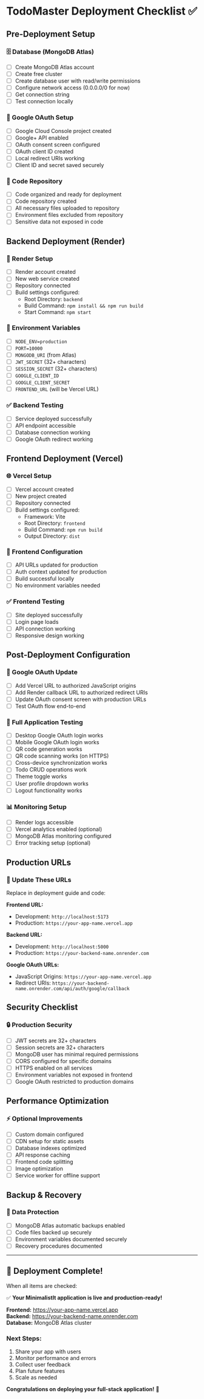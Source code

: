 # TodoMaster Deployment Checklist ✅

## Pre-Deployment Setup

### 🗄️ Database (MongoDB Atlas)
- [ ] Create MongoDB Atlas account
- [ ] Create free cluster
- [ ] Create database user with read/write permissions
- [ ] Configure network access (0.0.0.0/0 for now)
- [ ] Get connection string
- [ ] Test connection locally

### 🔐 Google OAuth Setup
- [ ] Google Cloud Console project created
- [ ] Google+ API enabled
- [ ] OAuth consent screen configured
- [ ] OAuth client ID created
- [ ] Local redirect URIs working
- [ ] Client ID and secret saved securely

### 📁 Code Repository
- [ ] Code organized and ready for deployment
- [ ] Code repository created
- [ ] All necessary files uploaded to repository
- [ ] Environment files excluded from repository
- [ ] Sensitive data not exposed in code

## Backend Deployment (Render)

### 🚀 Render Setup
- [ ] Render account created
- [ ] New web service created
- [ ] Repository connected
- [ ] Build settings configured:
  - Root Directory: `backend`
  - Build Command: `npm install && npm run build`
  - Start Command: `npm start`

### 🔧 Environment Variables
- [ ] `NODE_ENV=production`
- [ ] `PORT=10000`
- [ ] `MONGODB_URI` (from Atlas)
- [ ] `JWT_SECRET` (32+ characters)
- [ ] `SESSION_SECRET` (32+ characters)
- [ ] `GOOGLE_CLIENT_ID`
- [ ] `GOOGLE_CLIENT_SECRET`
- [ ] `FRONTEND_URL` (will be Vercel URL)

### ✅ Backend Testing
- [ ] Service deployed successfully
- [ ] API endpoint accessible
- [ ] Database connection working
- [ ] Google OAuth redirect working

## Frontend Deployment (Vercel)

### 🌐 Vercel Setup
- [ ] Vercel account created
- [ ] New project created
- [ ] Repository connected
- [ ] Build settings configured:
  - Framework: Vite
  - Root Directory: `frontend`
  - Build Command: `npm run build`
  - Output Directory: `dist`

### 🔧 Frontend Configuration
- [ ] API URLs updated for production
- [ ] Auth context updated for production
- [ ] Build successful locally
- [ ] No environment variables needed

### ✅ Frontend Testing
- [ ] Site deployed successfully
- [ ] Login page loads
- [ ] API connection working
- [ ] Responsive design working

## Post-Deployment Configuration

### 🔐 Google OAuth Update
- [ ] Add Vercel URL to authorized JavaScript origins
- [ ] Add Render callback URL to authorized redirect URIs
- [ ] Update OAuth consent screen with production URLs
- [ ] Test OAuth flow end-to-end

### 🧪 Full Application Testing
- [ ] Desktop Google OAuth login works
- [ ] Mobile Google OAuth login works
- [ ] QR code generation works
- [ ] QR code scanning works (on HTTPS)
- [ ] Cross-device synchronization works
- [ ] Todo CRUD operations work
- [ ] Theme toggle works
- [ ] User profile dropdown works
- [ ] Logout functionality works

### 📊 Monitoring Setup
- [ ] Render logs accessible
- [ ] Vercel analytics enabled (optional)
- [ ] MongoDB Atlas monitoring configured
- [ ] Error tracking setup (optional)

## Production URLs

### 🔗 Update These URLs
Replace in deployment guide and code:

**Frontend URL:**
- Development: `http://localhost:5173`
- Production: `https://your-app-name.vercel.app`

**Backend URL:**
- Development: `http://localhost:5000`
- Production: `https://your-backend-name.onrender.com`

**Google OAuth URLs:**
- JavaScript Origins: `https://your-app-name.vercel.app`
- Redirect URIs: `https://your-backend-name.onrender.com/api/auth/google/callback`

## Security Checklist

### 🔒 Production Security
- [ ] JWT secrets are 32+ characters
- [ ] Session secrets are 32+ characters
- [ ] MongoDB user has minimal required permissions
- [ ] CORS configured for specific domains
- [ ] HTTPS enabled on all services
- [ ] Environment variables not exposed in frontend
- [ ] Google OAuth restricted to production domains

## Performance Optimization

### ⚡ Optional Improvements
- [ ] Custom domain configured
- [ ] CDN setup for static assets
- [ ] Database indexes optimized
- [ ] API response caching
- [ ] Frontend code splitting
- [ ] Image optimization
- [ ] Service worker for offline support

## Backup & Recovery

### 💾 Data Protection
- [ ] MongoDB Atlas automatic backups enabled
- [ ] Code files backed up securely
- [ ] Environment variables documented securely
- [ ] Recovery procedures documented

---

## 🎉 Deployment Complete!

When all items are checked:

✅ **Your MinimalistIt application is live and production-ready!**

**Frontend:** https://your-app-name.vercel.app  
**Backend:** https://your-backend-name.onrender.com  
**Database:** MongoDB Atlas cluster  

### Next Steps:
1. Share your app with users
2. Monitor performance and errors
3. Collect user feedback
4. Plan future features
5. Scale as needed

**Congratulations on deploying your full-stack application!** 🚀
